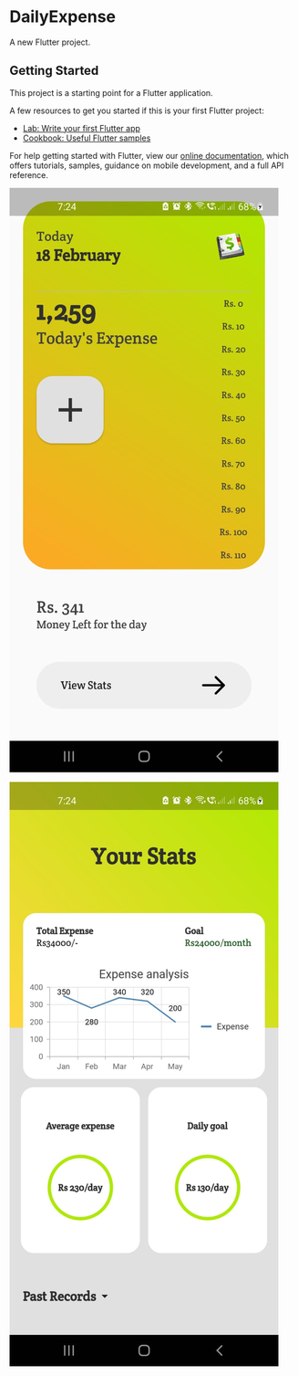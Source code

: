 # DailyExpense

A new Flutter project.

## Getting Started

This project is a starting point for a Flutter application.

A few resources to get you started if this is your first Flutter project:

- [Lab: Write your first Flutter app](https://flutter.dev/docs/get-started/codelab)
- [Cookbook: Useful Flutter samples](https://flutter.dev/docs/cookbook)

For help getting started with Flutter, view our
[online documentation](https://flutter.dev/docs), which offers tutorials,
samples, guidance on mobile development, and a full API reference.


![alt_text](https://github.com/NextIshwar/DailyExpense/blob/master/DailyExpense/home_screen.jpeg)

![alt_text](https://github.com/NextIshwar/DailyExpense/blob/master/DailyExpense/expense_screen.jpeg)

